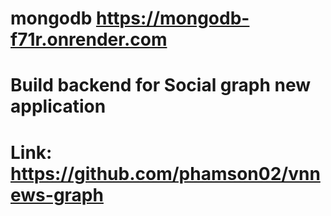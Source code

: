 # mongodb https://mongodb-f71r.onrender.com

# Build backend for Social graph new application
# Link: https://github.com/phamson02/vnnews-graph
